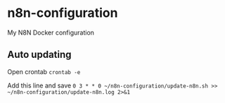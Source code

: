 # n8n-configuration
My N8N Docker configuration


## Auto updating
Open crontab
`crontab -e`

Add this line and save
`0 3 * * 0 ~/n8n-configuration/update-n8n.sh >> ~/n8n-configuration/update-n8n.log 2>&1`
